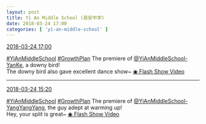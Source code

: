 ```yaml
---
layout: post
title: Yi An Middle School (易安中学)
date: 2018-03-24 17:00
categories: [ 'yi-an-middle-school' ]
---
```


<div class="weibo-info">
  <a href="https://weibo.com/6074218720/G8RZ64n9l">2018-03-24 17:00</a>
</div>

[#YiAnMiddleSchool](https://weibo.com/p/100808e5c67e0668537d4caddefd946dcff208/super_index) [#GrowthPlan](https://weibo.com/p/100808fe7264e4339c41df171df3260846e152) The premiere of [@YiAnMiddleSchool-YanKe](https://weibo.com/u/6505423304), a downy bird!  
The downy bird also gave excellent dance show~ [◉ Flash Show Video](https://www.miaopai.com/show/rxx9zVoSK9V9WcBXNpsjfgw8z~XZyTz6wd13SA__.htm)

<!-- more -->

---

<div class="weibo-info">
  <a href="https://weibo.com/6074218720/G8RkKqRNx">2018-03-24 15:20</a>
</div>

[#YiAnMiddleSchool](https://weibo.com/p/100808e5c67e0668537d4caddefd946dcff208/super_index) [#GrowthPlan](https://weibo.com/p/100808fe7264e4339c41df171df3260846e152) The premiere of [@YiAnMiddleSchool-YangYangYang](https://weibo.com/u/6505664746), the guy adept at warming up!  
Hey, your split is great~ [◉ Flash Show Video](https://www.miaopai.com/show/wijGerV7N7PXSsGpoHV44yCjf8lL-pAvjLFW9Q__.htm)

